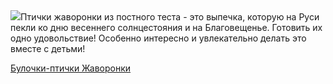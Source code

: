 <!--2025-04-09 20:42:21-->
<div class="yb">
  <div class="rss smaller1 povarenok"><a class="light" href="https://www.povarenok.ru/recipes/show/182521/"><img src="https://www.povarenok.ru/data/cache/2025apr/09/08/3171203_38094-640x480.jpg"></a>Птички жаворонки из постного теста - это выпечка, которую на Руси пекли ко дню весеннего солнцестояния и на Благовещенье. Готовить их одно удовольствие! Особенно интересно и увлекательно делать это вместе с детьми! <p><a href="https://www.povarenok.ru/recipes/show/182521/">Булочки-птички Жаворонки</a></p></div>
</div>
